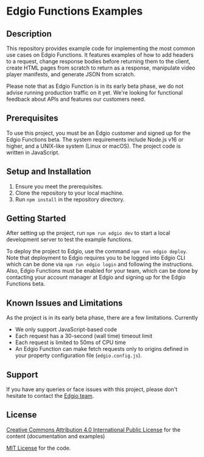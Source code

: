 # Edgio Functions Examples

## Description

This repository provides example code for implementing the most common use cases on Edgio Functions. It features
examples of how to add headers to a request, change response bodies before returning them to the client, create HTML
pages from scratch to return as a response, manipulate video player manifests, and generate JSON from scratch.

Please note that as Edgio Function is in its early beta phase, we do not advise running production traffic on it yet.
We're looking for functional feedback about APIs and features our customers need.

## Prerequisites

To use this project, you must be an Edgio customer and signed up for the Edgio Functions beta. The system requirements
include Node.js v16 or higher, and a UNIX-like system (Linux or macOS). The project code is written in JavaScript.

## Setup and Installation

1. Ensure you meet the prerequisites.
2. Clone the repository to your local machine.
3. Run `npm install` in the repository directory.

## Getting Started

After setting up the project, run `npm run edgio dev` to start a local development server to test the example functions.

To deploy the project to Edgio, use the command `npm run edgio deploy`. Note that deployment to Edgio requires you to be
logged into Edgio CLI which can be done via `npm run edgio login` and following the instructions. Also, Edgio Functions
must be enabled for your team, which can be done by contacting your account manager at Edgio and signing up for the
Edgio Functions beta.

## Known Issues and Limitations

As the project is in its early beta phase, there are a few limitations. Currently

* We only support JavaScript-based code
* Each request has a 30-second (wall time) timeout limit
* Each request is limited to 50ms of CPU time
* An Edgio Function can make fetch requests only to origins defined in your property configuration
  file (`edgio.config.js`).

## Support

If you have any queries or face issues with this project, please don't hesitate to contact
the [Edgio team](https://edg.io/contact-support/).

## License

[Creative Commons Attribution 4.0 International Public License](LICENSE-CONTENT) for the content (documentation and
examples)

[MIT License](LICENSE-CODE) for the code.
